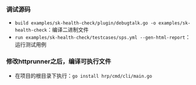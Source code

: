 ### 调试源码

- `build examples/sk-health-check/plugin/debugtalk.go -o examples/sk-health-check`：编译二进制文件
- `run examples/sk-health-check/testcases/sps.yml --gen-html-report`：运行测试用例

### 修改httprunner之后，编译可执行文件

- 在项目的根目录下执行：`go install hrp/cmd/cli/main.go`